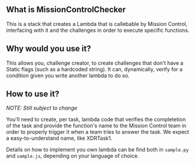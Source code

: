 ## What is MissionControlChecker

This is a stack that creates a Lambda that is callebable by Mission Control, interfacing with it and the challenges in order to execute specific functions.

## Why would you use it?

This allows you, challenge creator, to create challenges that don't have a Static flags (such as a hardcoded string). It can, dynamically, verify for a condition given you write another lambda to do so.

## How to use it?

*NOTE: Still subject to change*

You'll need to create, per task, lambda code that verifies the completetion of the task and provide the function's name to the Mission Control team in order to properly trigger it when a team tries to answer the task. We expect a easy-to-understand name, like XDRTask1.

Details on how to implement you own lambda can be find both in `sample.py` and `sample.js`, depending on your language of choice.